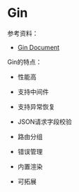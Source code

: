 # Gin

参考资料：

+ [Gin Document](https://gin-gonic.com/zh-cn/docs/examples/)

Gin的特点：

+ 性能高
+ 支持中间件
+ 支持异常恢复
+ JSON请求字段校验
+ 路由分组

+ 错误管理
+ 内置渲染
+ 可拓展

